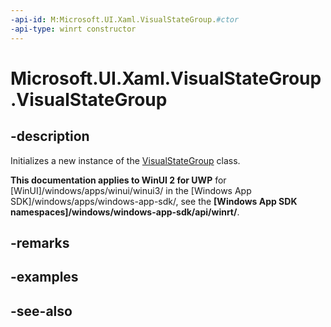 ```yaml
---
-api-id: M:Microsoft.UI.Xaml.VisualStateGroup.#ctor
-api-type: winrt constructor
---
```


<!-- Method syntax
public VisualStateGroup()
-->

# Microsoft.UI.Xaml.VisualStateGroup.VisualStateGroup

## -description
Initializes a new instance of the [VisualStateGroup](visualstategroup.md) class.

**This documentation applies to WinUI 2 for UWP** for [WinUI]/windows/apps/winui/winui3/ in the [Windows App SDK]/windows/apps/windows-app-sdk/, see the **[Windows App SDK namespaces]/windows/windows-app-sdk/api/winrt/**.

## -remarks

## -examples

## -see-also
